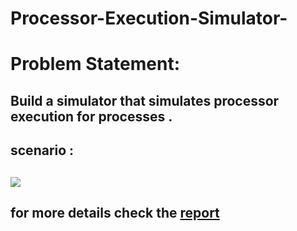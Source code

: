 # Processor-Execution-Simulator-
<h1>Problem Statement: </h1>
<h2>Build a simulator that simulates processor execution for processes .</h2>
<h2>scenario : <h2>
<img src="https://user-images.githubusercontent.com/60039619/209479453-dd9508db-cc7c-4f5e-aef2-88bae23567bb.png"/>
<h2>for more details check the <a href = "" >report</a><h/2>
